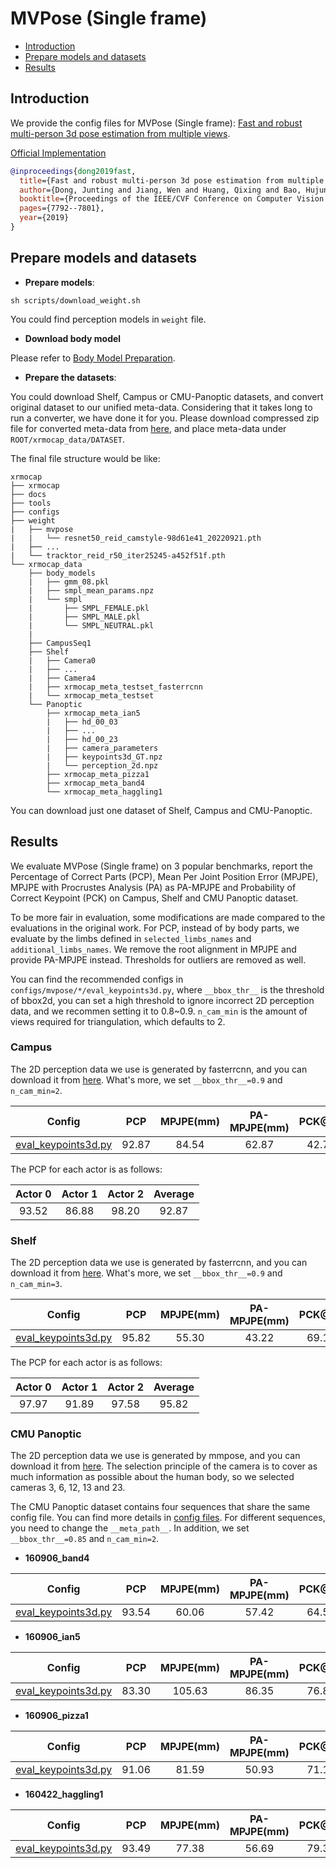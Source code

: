 # MVPose (Single frame)

- [Introduction](#introduction)
- [Prepare models and datasets](#prepare-models-and-datasets)
- [Results](#results)

## Introduction

We provide the config files for MVPose (Single frame): [Fast and robust multi-person 3d pose estimation from multiple views](https://zju3dv.github.io/mvpose/).

[Official Implementation](https://github.com/zju3dv/mvpose)

```BibTeX
@inproceedings{dong2019fast,
  title={Fast and robust multi-person 3d pose estimation from multiple views},
  author={Dong, Junting and Jiang, Wen and Huang, Qixing and Bao, Hujun and Zhou, Xiaowei},
  booktitle={Proceedings of the IEEE/CVF Conference on Computer Vision and Pattern Recognition},
  pages={7792--7801},
  year={2019}
}
```
## Prepare models and datasets

- **Prepare models**:

```
sh scripts/download_weight.sh
```
You could find perception models in `weight` file.

- **Download body model**

Please refer to [Body Model Preparation](../../docs/en/getting_started.md#body-model-preparation-optional).

- **Prepare the datasets**:

You could download Shelf, Campus or CMU-Panoptic datasets, and convert original dataset to our unified meta-data. Considering that it takes long to run a converter, we have done it for you. Please download compressed zip file for converted meta-data from [here](../../docs/en/dataset_preparation.md), and place meta-data under `ROOT/xrmocap_data/DATASET`.

The final file structure would be like:

```text
xrmocap
├── xrmocap
├── docs
├── tools
├── configs
├── weight
|   ├── mvpose
|   |   └── resnet50_reid_camstyle-98d61e41_20220921.pth
|   ├── ...
|   └── tracktor_reid_r50_iter25245-a452f51f.pth
└── xrmocap_data
    ├── body_models
    |   ├── gmm_08.pkl
    |   ├── smpl_mean_params.npz
    |   └── smpl
    |       ├── SMPL_FEMALE.pkl
    |       ├── SMPL_MALE.pkl
    |       └── SMPL_NEUTRAL.pkl
    |
    ├── CampusSeq1
    ├── Shelf
    |   ├── Camera0
    |   ├── ...
    |   ├── Camera4
    |   ├── xrmocap_meta_testset_fasterrcnn
    |   └── xrmocap_meta_testset
    └── Panoptic
        ├── xrmocap_meta_ian5
        |   ├── hd_00_03
        |   ├── ...
        |   ├── hd_00_23
        |   ├── camera_parameters
        |   ├── keypoints3d_GT.npz
        |   └── perception_2d.npz
        ├── xrmocap_meta_pizza1
        ├── xrmocap_meta_band4
        └── xrmocap_meta_haggling1
```
You can download just one dataset of Shelf, Campus and CMU-Panoptic.

## Results

We evaluate MVPose (Single frame) on 3 popular benchmarks, report the Percentage of Correct Parts (PCP), Mean Per Joint Position Error (MPJPE), MPJPE with Procrustes Analysis (PA) as PA-MPJPE and Probability of Correct Keypoint (PCK) on Campus, Shelf and CMU Panoptic dataset.

To be more fair in evaluation, some modifications are made compared to the evaluations in the original work. For PCP, instead of by body parts, we evaluate by the limbs defined in `selected_limbs_names` and `additional_limbs_names`. We remove the root alignment in MPJPE and provide PA-MPJPE instead. Thresholds for outliers are removed as well.

You can find the recommended configs in `configs/mvpose/*/eval_keypoints3d.py`, where `__bbox_thr__` is the threshold of bbox2d, you can set a high threshold to ignore incorrect 2D perception data, and we recommen setting it to 0.8~0.9. `n_cam_min` is the amount of views required for triangulation, which defaults to 2.


### Campus

The 2D perception data we use is generated by fasterrcnn, and you can download it from [here](/docs/en/dataset_preparation.md#download-converted-meta-data). What's more, we set `__bbox_thr__=0.9` and `n_cam_min=2`.


| Config | PCP |  MPJPE(mm) |PA-MPJPE(mm)| PCK@50 | PCK@100 |Download |
|:------:|:-------:|:--------:|:--------:|:--------:|:--------:|:--------:|
| [eval_keypoints3d.py](./campus_config/eval_keypoints3d.py) | 92.87 | 84.54 | 62.87 | 42.76| 86.62 | [log](https://drive.google.com/file/d/1r7_xyKSk_cmvFizZN_uCCHQdnbJwC8bE/view?usp=sharing) |

The PCP for each actor is as follows:

| Actor 0 | Actor 1 | Actor 2 | Average |
|:------:|:-------:|:--------:|:--------:|
| 93.52 | 86.88 | 98.20 | 92.87 |


### Shelf

The 2D perception data we use is generated by fasterrcnn, and you can download it from [here](/docs/en/dataset_preparation.md#download-converted-meta-data). What's more, we set `__bbox_thr__=0.9` and `n_cam_min=3`.

| Config | PCP | MPJPE(mm) |PA-MPJPE(mm)| PCK@50 | PCK@100 |Download |
|:------:|:-------:|:--------:|:--------:|:--------:|:--------:|:--------:|
| [eval_keypoints3d.py](./shelf_config/eval_keypoints3d.py) | 95.82 | 55.30 | 43.22 | 69.11 | 98.01 | [log](https://drive.google.com/file/d/1HiS-YnsgCuGmaw18RlVOG04BcAZOW8Q6/view?usp=sharing) |

The PCP for each actor is as follows:

| Actor 0 | Actor 1 | Actor 2 | Average |
|:------:|:-------:|:--------:|:--------:|
| 97.97 | 91.89 | 97.58 | 95.82 |


### CMU Panoptic

The 2D perception data we use is generated by mmpose, and you can download it from [here](/docs/en/dataset_preparation.md#download-converted-meta-data). The selection principle of the camera is to cover as much information as possible about the human body, so we selected cameras 3, 6, 12, 13 and 23.

The CMU Panoptic dataset contains four sequences that share the same config file. You can find more details in [config files](panoptic_config/eval_keypoints3d.py). For different sequences, you need to change the `__meta_path__`. In addition, we set `__bbox_thr__=0.85` and `n_cam_min=2`.

- **160906_band4**

| Config | PCP | MPJPE(mm) |PA-MPJPE(mm)| PCK@50 | PCK@100 |Download |
|:------:|:-------:|:--------:|:--------:|:--------:|:--------:|:--------:|
| [eval_keypoints3d.py](./panoptic_config/eval_keypoints3d.py) | 93.54 | 60.06 | 57.42 | 64.52 | 87.60 | [log](https://drive.google.com/file/d/1HtyD6UbXUNVpASqPh2lRL2VmStenVrVa/view?usp=sharing) |

- **160906_ian5**

| Config | PCP | MPJPE(mm) |PA-MPJPE(mm)| PCK@50 | PCK@100 |Download |
|:------:|:-------:|:--------:|:--------:|:--------:|:--------:|:--------:|
| [eval_keypoints3d.py](./panoptic_config/eval_keypoints3d.py) | 83.30 | 105.63 | 86.35 | 76.86 | 87.11 | [log](https://drive.google.com/file/d/1HtyD6UbXUNVpASqPh2lRL2VmStenVrVa/view?usp=sharing) |

- **160906_pizza1**

| Config | PCP | MPJPE(mm) |PA-MPJPE(mm)| PCK@50 | PCK@100 |Download |
|:------:|:-------:|:--------:|:--------:|:--------:|:--------:|:--------:|
| [eval_keypoints3d.py](./panoptic_config/eval_keypoints3d.py) | 91.06 | 81.59 | 50.93 | 71.10 | 90.49 | [log](https://drive.google.com/file/d/1HtyD6UbXUNVpASqPh2lRL2VmStenVrVa/view?usp=sharing) |

- **160422_haggling1**

| Config | PCP | MPJPE(mm) |PA-MPJPE(mm)| PCK@50 | PCK@100 |Download |
|:------:|:-------:|:--------:|:--------:|:--------:|:--------:|:--------:|
| [eval_keypoints3d.py](./panoptic_config/eval_keypoints3d.py) | 93.49 | 77.38 | 56.69 | 79.30 | 92.87 | [log](https://drive.google.com/file/d/1HtyD6UbXUNVpASqPh2lRL2VmStenVrVa/view?usp=sharing) |
